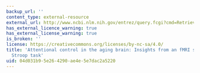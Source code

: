 ```yaml
---
backup_url: ''
content_type: external-resource
external_url: http://www.ncbi.nlm.nih.gov/entrez/query.fcgi?cmd=Retrieve&db=PubMed&dopt=Citation&list_uids=12139955
has_external_licence_warning: true
has_external_license_warning: true
is_broken: ''
license: https://creativecommons.org/licenses/by-nc-sa/4.0/
title: 'Attentional control in the aging brain: Insights from an fMRI study of the
  Stroop task'
uid: 04d031b9-5e26-4290-ae4e-5e7dac2a5220
---
```

